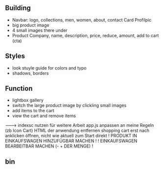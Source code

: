 
## Building

- Navbar: logo, collections, men, women, about, contact         Card Profilpic
- big product image 
- 4 small images there under
- Product Company, name, description, price, reduce, amount, add to cart (cta)

## Styles

- look stuyle guide for colors and typo
- shadows, borders

## Function

- lightbox gallery
- switch the large product image by clickling small images
- add items to the cart
- view the cart and remove items


--->
indexsc nutzen für weitere Arbeit
app.js anpassen an meine Regeln (zb Icon Cart)
HTML der anwendung entfernen
shopping cart erst nach anklicken öffnen, nicht wie aktuell zum Start direkt
! PRODUKT IN EINKAUFSWAGEN HINZUFÜGBAR MACHEN !
! EINKAUFSWAGEN BEARBEITBAR MACHEN (- + DER MENGE) !




## bin

<!-- ------------------------------------KANN WAHRSCHEINLICH ALLES GELÖSCHT WERDEN---------------------------------------------------------------------- -->
<!-- <div class="container">
    <header>
        <div class="title">PRODUCT LIST</div>
        <div class="icon-cart">
            <svg aria-hidden="true" xmlns="http://www.w3.org/2000/svg" fill="none" viewBox="0 0 18 20">
                <path stroke="currentColor" stroke-linecap="round" stroke-linejoin="round" stroke-width="2" d="M6 15a2 2 0 1 0 0 4 2 2 0 0 0 0-4Zm0 0h8m-8 0-1-4m9 4a2 2 0 1 0 0 4 2 2 0 0 0 0-4Zm-9-4h10l2-7H3m2 7L3 4m0 0-.792-3H1"/>
            </svg>
            <span>5</span>
        </div>
    </header>
    <div class="listProduct">
    </div>
  </div> -->                
  